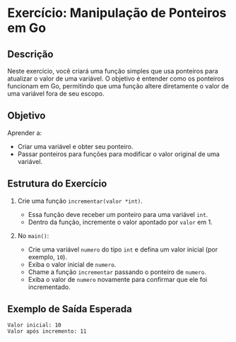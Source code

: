# Exercício: Manipulação de Ponteiros em Go

## Descrição

Neste exercício, você criará uma função simples que usa ponteiros para atualizar o valor de uma variável. O objetivo é entender como os ponteiros funcionam em Go, permitindo que uma função altere diretamente o valor de uma variável fora de seu escopo.

## Objetivo

Aprender a:
- Criar uma variável e obter seu ponteiro.
- Passar ponteiros para funções para modificar o valor original de uma variável.

## Estrutura do Exercício

1. Crie uma função `incrementar(valor *int)`.
   - Essa função deve receber um ponteiro para uma variável `int`.
   - Dentro da função, incremente o valor apontado por `valor` em 1.
   
2. No `main()`:
   - Crie uma variável `numero` do tipo `int` e defina um valor inicial (por exemplo, `10`).
   - Exiba o valor inicial de `numero`.
   - Chame a função `incrementar` passando o ponteiro de `numero`.
   - Exiba o valor de `numero` novamente para confirmar que ele foi incrementado.

## Exemplo de Saída Esperada

```plaintext
Valor inicial: 10
Valor após incremento: 11
